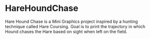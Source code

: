 # HareHoundChase
Hare Hound Chase is a Mini Graphics project inspired by a hunting technique called Hare Coursing. Goal is to print the trajectory in which Hound chases the Hare based on sight when left on the field.

